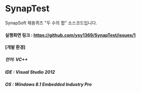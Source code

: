 # SynapTest
SynapSoft 채용퀴즈 "두 수의 합" 소스코드입니다.

#### 실행화면 링크 : https://github.com/ysy1369/SynapTest/issues/1

#### [개발 환경]
##### 언어: VC++ 
##### IDE : Visual Studio 2012
##### OS  : Windows 8.1 Embedded Industry Pro
